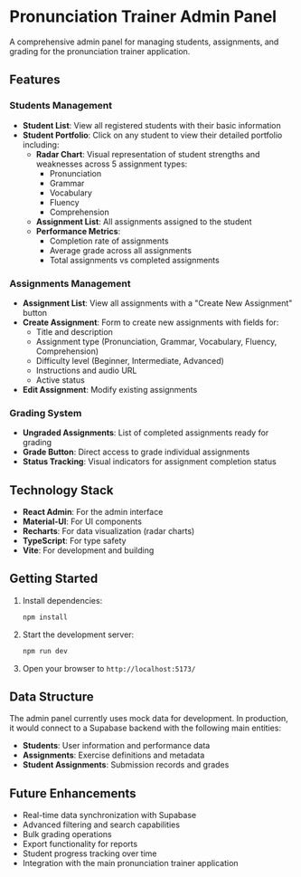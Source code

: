 # Pronunciation Trainer Admin Panel

A comprehensive admin panel for managing students, assignments, and grading for the pronunciation trainer application.

## Features

### Students Management
- **Student List**: View all registered students with their basic information
- **Student Portfolio**: Click on any student to view their detailed portfolio including:
  - **Radar Chart**: Visual representation of student strengths and weaknesses across 5 assignment types:
    - Pronunciation
    - Grammar
    - Vocabulary
    - Fluency
    - Comprehension
  - **Assignment List**: All assignments assigned to the student
  - **Performance Metrics**: 
    - Completion rate of assignments
    - Average grade across all assignments
    - Total assignments vs completed assignments

### Assignments Management
- **Assignment List**: View all assignments with a "Create New Assignment" button
- **Create Assignment**: Form to create new assignments with fields for:
  - Title and description
  - Assignment type (Pronunciation, Grammar, Vocabulary, Fluency, Comprehension)
  - Difficulty level (Beginner, Intermediate, Advanced)
  - Instructions and audio URL
  - Active status
- **Edit Assignment**: Modify existing assignments

### Grading System
- **Ungraded Assignments**: List of completed assignments ready for grading
- **Grade Button**: Direct access to grade individual assignments
- **Status Tracking**: Visual indicators for assignment completion status

## Technology Stack

- **React Admin**: For the admin interface
- **Material-UI**: For UI components
- **Recharts**: For data visualization (radar charts)
- **TypeScript**: For type safety
- **Vite**: For development and building

## Getting Started

1. Install dependencies:
   ```bash
   npm install
   ```

2. Start the development server:
   ```bash
   npm run dev
   ```

3. Open your browser to `http://localhost:5173/`

## Data Structure

The admin panel currently uses mock data for development. In production, it would connect to a Supabase backend with the following main entities:

- **Students**: User information and performance data
- **Assignments**: Exercise definitions and metadata
- **Student Assignments**: Submission records and grades

## Future Enhancements

- Real-time data synchronization with Supabase
- Advanced filtering and search capabilities
- Bulk grading operations
- Export functionality for reports
- Student progress tracking over time
- Integration with the main pronunciation trainer application

